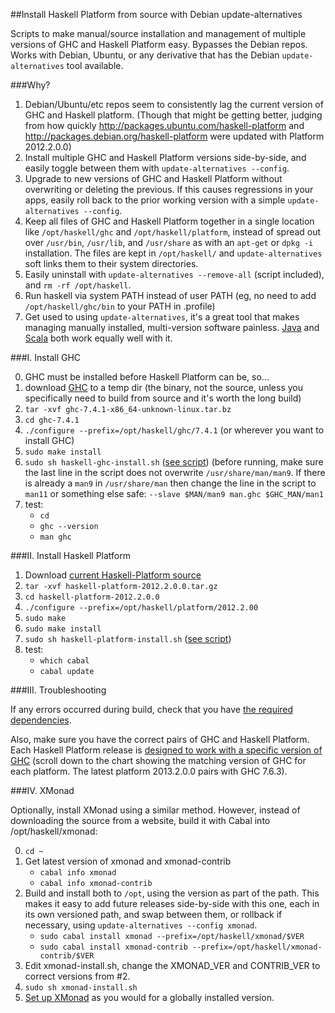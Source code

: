 ##Install Haskell Platform from source with Debian update-alternatives

Scripts to make manual/source installation and management of multiple versions of GHC 
and Haskell Platform easy.  Bypasses the Debian repos.  Works with Debian, Ubuntu, or 
any derivative that has the Debian `update-alternatives` tool available.

###Why?

1.  Debian/Ubuntu/etc repos seem to consistently lag the current version of GHC and 
    Haskell platform.  (Though that might be getting better, judging from how quickly
    http://packages.ubuntu.com/haskell-platform and 
    http://packages.debian.org/haskell-platform were updated with Platform 2012.2.0.0)
2.  Install multiple GHC and Haskell Platform versions side-by-side, and easily toggle 
    between them with `update-alternatives --config`.
3.  Upgrade to new versions of GHC and Haskell Platform without overwriting or deleting 
    the previous.  If this causes regressions in your apps, easily roll back to the prior 
    working version with a simple `update-alternatives --config`.
4.  Keep all files of GHC and Haskell Platform together in a  single location like 
    `/opt/haskell/ghc` and `/opt/haskell/platform`, instead of spread out over `/usr/bin`, 
    `/usr/lib`, and `/usr/share` as with an `apt-get` or `dpkg -i` installation.  The 
    files are kept in `/opt/haskell/` and `update-alternatives` soft links them to their 
    system directories.
5.  Easily uninstall with `update-alternatives --remove-all` (script included), and 
    `rm -rf /opt/haskell`.
6.  Run haskell via system PATH instead of user PATH (eg, no need to add 
    `/opt/haskell/ghc/bin` to your PATH in .profile)
7.  Get used to using `update-alternatives`, it's a great tool that makes managing 
    manually installed, multi-version software painless.  [Java][6] and [Scala][7] both 
    work equally well with it.

###I.  Install GHC

0.  GHC must be installed before Haskell Platform can be, so...
1.  download [GHC][1] to a temp dir (the binary, not the source, unless you specifically need to build from 
    source and it's worth the long build)
2.  `tar -xvf ghc-7.4.1-x86_64-unknown-linux.tar.bz`
3.  `cd ghc-7.4.1`
4.  `./configure --prefix=/opt/haskell/ghc/7.4.1` (or wherever you want to install GHC)
5.  `sudo make install`
6.  `sudo sh haskell-ghc-install.sh` ([see script][2]) (before running, make sure the last line in the 
    script does not overwrite `/usr/share/man/man9`.  If there is already a `man9` in
    `/usr/share/man` then change the line in the script to `man11` or something else safe:
    `--slave $MAN/man9 man.ghc $GHC_MAN/man1`
7.  test:
    * `cd`
    * `ghc --version`
    * `man ghc`

###II.  Install Haskell Platform

1.  Download [current Haskell-Platform source][3]
2.  `tar -xvf haskell-platform-2012.2.0.0.tar.gz`
3.  `cd haskell-platform-2012.2.0.0`
4.  `./configure --prefix=/opt/haskell/platform/2012.2.00`
5.  `sudo make`
6.  `sudo make install`
7.  `sudo sh haskell-platform-install.sh` ([see script][4])
8.  test: 
    * `which cabal`
    * `cabal update`

###III. Troubleshooting

If any errors occurred during build, check that you have [the required dependencies][5].

Also, make sure you have the correct pairs of GHC and Haskell Platform.  Each Haskell
Platform release is [designed to work with a specific version of GHC][5] (scroll down
to the chart showing the matching version of GHC for each platform.  The latest platform
2013.2.0.0 pairs with GHC 7.6.3).

###IV.  XMonad

Optionally, install XMonad using a similar method.  However, instead of downloading the
source from a website, build it with Cabal into /opt/haskell/xmonad:

0.  `cd ~`
0.  Get latest version of xmonad and xmonad-contrib
    * `cabal info xmonad`
    * `cabal info xmonad-contrib`
1.  Build and install both to `/opt`, using the version as part of the path.  This makes it easy 
    to add future releases side-by-side with this one, each in its own versioned path, and swap 
    between them, or rollback if necessary, using `update-alternatives --config xmonad`.
    * `sudo cabal install xmonad --prefix=/opt/haskell/xmonad/$VER`
    * `sudo cabal install xmonad-contrib --prefix=/opt/haskell/xmonad-contrib/$VER`
2.  Edit xmonad-install.sh, change the XMONAD\_VER and CONTRIB\_VER to correct versions from #2. 
2.  `sudo sh xmonad-install.sh`
3.  [Set up XMonad][10] as you would for a globally installed version. 

[1]:http://www.haskell.org/ghc/download\_ghc\_7\_4\_1#x86linux
[2]:https://github.com/byrongibson/scripts/blob/master/install/haskell/haskell-ghc-install.sh 
[3]:http://hackage.haskell.org/platform/linux.html
[4]:https://github.com/byrongibson/scripts/blob/master/install/haskell/haskell-platform-install.sh
[5]:http://www.vex.net/~trebla/haskell/haskell-platform.xhtml
[6]:https://github.com/byrongibson/scripts/tree/master/install/java
[7]:https://github.com/byrongibson/scripts/tree/master/install/scala 
[8]:http://www.haskell.org/haskellwiki/Xmonad/Using_xmonad_in_Gnome
[9]:http://www.haskell.org/haskellwiki/Xmonad/Using_xmonad_in_Unity_2D
[10]:http://www.haskell.org/haskellwiki/Xmonad
